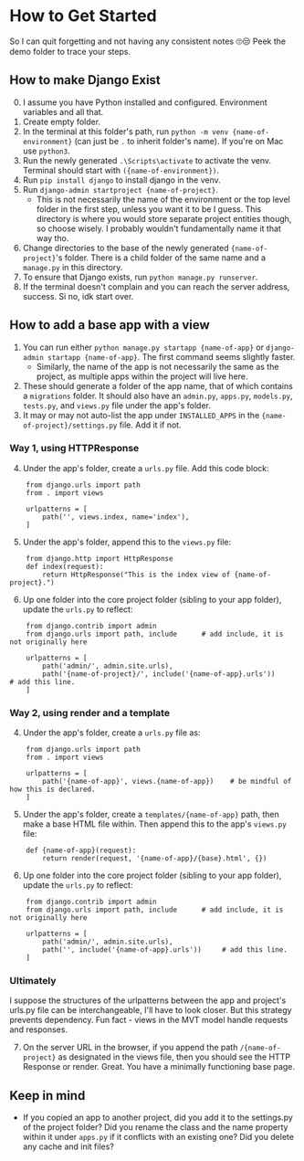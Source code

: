 # How to Get Started
So I can quit forgetting and not having any consistent notes 🙄😒 Peek the demo folder to trace your steps.

## How to make Django Exist

0. I assume you have Python installed and configured. Environment variables and all that.
1. Create empty folder.
2. In the terminal at this folder's path, run `python -m venv {name-of-environment}` (can just be `.` to inherit folder's name). If you're on Mac use `python3`.
3. Run the newly generated `.\Scripts\activate` to activate the venv. Terminal should start with `({name-of-environment})`.
4. Run `pip install django` to install django in the venv.
5. Run `django-admin startproject {name-of-project}`. 
    - This is not necessarily the name of the environment or the top level folder in the first step, unless you want it to be I guess. This directory is where you would store separate project entities though, so choose wisely. I probably wouldn't fundamentally name it that way tho.
6. Change directories to the base of the newly generated `{name-of-project}`'s folder. There is a child folder of the same name and a `manage.py` in this directory.
7. To ensure that Django exists, run `python manage.py runserver`.
8. If the terminal doesn't complain and you can reach the server address, success. Si no, idk start over.

## How to add a base app with a view

1. You can run either `python manage.py startapp {name-of-app}` or `django-admin startapp {name-of-app}`. The first command seems slightly faster.
    - Similarly, the name of the app is not necessarily the same as the project, as multiple apps within the project will live here.
2. These should generate a folder of the app name, that of which contains a `migrations` folder. It should also have an `admin.py`, `apps.py`, `models.py`, `tests.py`, and `views.py` file under the app's folder.
3. It may or may not auto-list the app under `INSTALLED_APPS` in the `{name-of-project}/settings.py` file. Add it if not.

### Way 1, using HTTPResponse

4. Under the app's folder, create a `urls.py` file. Add this code block: 
```
    from django.urls import path 
    from . import views 

    urlpatterns = [ 
        path('', views.index, name='index'), 
    ] 
```
5. Under the app's folder, append this to the `views.py` file:
```
    from django.http import HttpResponse 
    def index(request): 
        return HttpResponse("This is the index view of {name-of-project}.")
```
6. Up one folder into the core project folder (sibling to your app folder), update the `urls.py` to reflect:
```
    from django.contrib import admin
    from django.urls import path, include      # add include, it is not originally here

    urlpatterns = [
        path('admin/', admin.site.urls),
        path('{name-of-project}/', include('{name-of-app}.urls'))     # add this line.
    ]
```

### Way 2, using render and a template

4. Under the app's folder, create a `urls.py` file as: 
```
    from django.urls import path
    from . import views

    urlpatterns = [
        path('{name-of-app}', views.{name-of-app})    # be mindful of how this is declared.
    ]
```
5. Under the app's folder, create a `templates/{name-of-app}` path, then make a base HTML file within. Then append this to the app's `views.py` file:
```
    def {name-of-app}(request):
        return render(request, '{name-of-app}/{base}.html', {})
```
6. Up one folder into the core project folder (sibling to your app folder), update the `urls.py` to reflect:
```
    from django.contrib import admin
    from django.urls import path, include      # add include, it is not originally here

    urlpatterns = [
        path('admin/', admin.site.urls),
        path('', include('{name-of-app}.urls'))     # add this line.
    ]
```
### Ultimately

I suppose the structures of the urlpatterns between the app and project's urls.py file can be interchangeable, I'll have to look closer. But this strategy prevents dependency. Fun fact - views in the MVT model handle requests and responses.

7. On the server URL in the browser, if you append the path `/{name-of-project}` as designated in the views file, then you should see the HTTP Response or render. Great. You have a minimally functioning base page.

## Keep in mind

- If you copied an app to another project, did you add it to the settings.py of the project folder? Did you rename the class and the name property within it under `apps.py` if it conflicts with an existing one? Did you delete any cache and init files?
